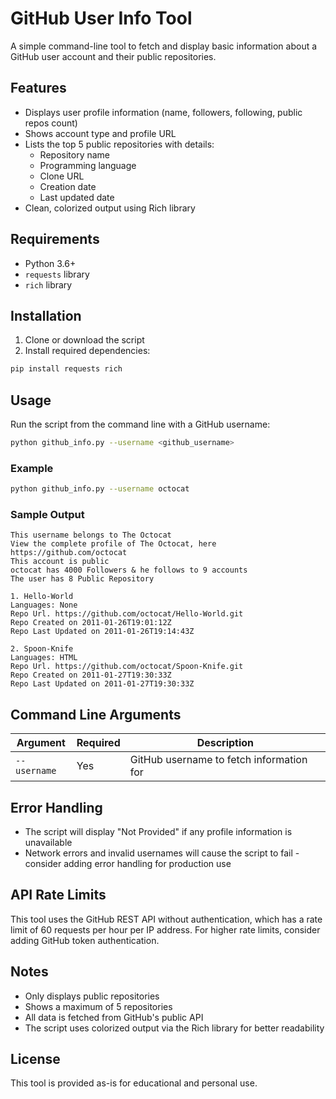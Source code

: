 # GitHub User Info Tool

A simple command-line tool to fetch and display basic information about a GitHub user account and their public repositories.

## Features

- Displays user profile information (name, followers, following, public repos count)
- Shows account type and profile URL
- Lists the top 5 public repositories with details:
  - Repository name
  - Programming language
  - Clone URL
  - Creation date
  - Last updated date
- Clean, colorized output using Rich library

## Requirements

- Python 3.6+
- `requests` library
- `rich` library

## Installation

1. Clone or download the script
2. Install required dependencies:

```bash
pip install requests rich
```

## Usage

Run the script from the command line with a GitHub username:

```bash
python github_info.py --username <github_username>
```

### Example

```bash
python github_info.py --username octocat
```

### Sample Output

```
This username belongs to The Octocat
View the complete profile of The Octocat, here https://github.com/octocat
This account is public
octocat has 4000 Followers & he follows to 9 accounts
The user has 8 Public Repository

1. Hello-World
Languages: None
Repo Url. https://github.com/octocat/Hello-World.git
Repo Created on 2011-01-26T19:01:12Z
Repo Last Updated on 2011-01-26T19:14:43Z

2. Spoon-Knife
Languages: HTML
Repo Url. https://github.com/octocat/Spoon-Knife.git
Repo Created on 2011-01-27T19:30:33Z
Repo Last Updated on 2011-01-27T19:30:33Z
```

## Command Line Arguments

| Argument | Required | Description |
|----------|----------|-------------|
| `--username` | Yes | GitHub username to fetch information for |

## Error Handling

- The script will display "Not Provided" if any profile information is unavailable
- Network errors and invalid usernames will cause the script to fail - consider adding error handling for production use

## API Rate Limits

This tool uses the GitHub REST API without authentication, which has a rate limit of 60 requests per hour per IP address. For higher rate limits, consider adding GitHub token authentication.

## Notes

- Only displays public repositories
- Shows a maximum of 5 repositories
- All data is fetched from GitHub's public API
- The script uses colorized output via the Rich library for better readability

## License

This tool is provided as-is for educational and personal use.
